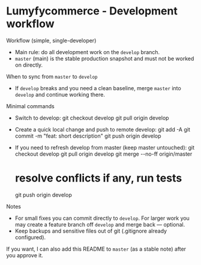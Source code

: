 Lumyfycommerce - Development workflow
==================================

Workflow (simple, single-developer)
- Main rule: do all development work on the `develop` branch.
- `master` (main) is the stable production snapshot and must not be worked on directly.

When to sync from `master` to `develop`
- If `develop` breaks and you need a clean baseline, merge `master` into `develop` and continue working there.

Minimal commands
- Switch to develop:
  git checkout develop
  git pull origin develop

- Create a quick local change and push to remote develop:
  git add -A
  git commit -m "feat: short description"
  git push origin develop

- If you need to refresh develop from master (keep master untouched):
  git checkout develop
  git pull origin develop
  git merge --no-ff origin/master
  # resolve conflicts if any, run tests
  git push origin develop

Notes
- For small fixes you can commit directly to `develop`. For larger work you may create a feature branch off `develop` and merge back — optional.
- Keep backups and sensitive files out of git (.gitignore already configured).

If you want, I can also add this README to `master` (as a stable note) after you approve it.
